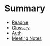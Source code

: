 # Summary

- [Readme](../README.md)
- [Glossary](./Glossary.md)
- [Auth](./auth/auth.md)
- [Meeting Notes](./meeting-notes/README.md)